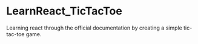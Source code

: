 # LearnReact_TicTacToe
 Learning react through the official documentation by creating a simple tic-tac-toe game.
